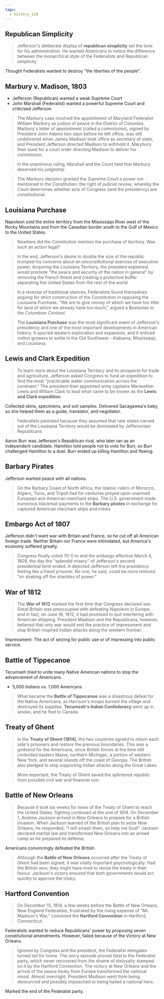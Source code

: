 ```yaml
---
tags:
  - history_110
---
```


## Republican Simplicity

> Jefferson's deliberate display of **republican simplicity** set the tone for his administration. He wanted Americans to notice the difference between the monarchical style of the Federalists and Republican simplicity

Thought Federalists wanted to destroy "the liberties of the people".

## Marbury v. Madison, 1803

- Jefferson (Republican) wanted a weak Supreme Court
- John Marshall (Federalist) wanted a powerful Supreme Court and criticised Jefferson

> The Marbury case involved the appointment of Maryland Federalist William Marbury as justice of peace in the District of Columbia. Marbury's letter of appointment (called a commission), signed by President John Adams two days before he left office, was still undelivered when James Madison took office as secretary of state, and President Jefferson directed Madison to withhold it. Marybury then sued for a court order directing Madison to deliver his commission.

> In the unanimous ruling, Marshall and the Court held that Marbury deserved his judgeship

> The *Marbury* decision granted the Supreme Court a power not mentioned in the Constitution: the right of *judicial review*, whereby the Court determines whether acts of Congress (and the presidency) are constitutional.

## Louisiana Purchase

Napoleon sold the entire territory from the Mississippi River west of the Rocky Mountains and from the Canadian border south to the Gulf of Mexico to the United States.

> Nowhere did the Constitution mention the purchase of territory. Was such an action legal?

> In the end, Jefferson's desire to double the size of the republic trumped his concerns about an unconstitutional exercise of executive power. Acquiring the Louisiana Territory, the president explained, would promote "the peace and security of the nation in general" by removing the French threat and creating a protective buffer separating the United States from the rest of the world.

> In a reversal of traditional stances, Federalists found themselves arguing for strict construction of the Constitution in opposing the Louisiana Purchase. "We are to give money of which we have too little for land of which we already have too much," argued a Bostonian in the *Columbian Centinel*.

> The **Louisiana Purchase** was the most significant event of Jefferson's presidency and one of the most important developments in American history. It spurred western exploration and expansion, and it enticed cotton growers to settle in the Old Southwest - Alabama, Mississippi, and Louisiana.

## Lewis and Clark Expedition

> To learn more about the Louisiana Territory and its prospects for trade and agriculture, Jefferson asked Congress to fund an expedition to find the most "practicable water communication across the continent." The president then appointed army captains Meriwether Lewis and William Clark to lead what came to be known as the **Lewis and Clark expedition**.

Collected skins, specimens, and soil samples.
Delivered Sacagawea's baby, so she helped them as a guide, translator, and negotiator.

> Federalists panicked because they assumed that new states carved out of the Louisiana Territory would be dominated by Jeffersonian Republicans

Aaron Burr was Jefferson's Republican rival, who later ran as an independent candidate.
Hamilton told people not to vote for Burr, so Burr challenged Hamilton to a duel. Burr ended up killing Hamilton and fleeing.

## Barbary Pirates

Jefferson wanted peace with all nations.

> On the Barbary Coast of North Africa, the Islamic rulers of Morocco, Algiers, Tunis, and Tripoli had for centuries preyed upon unarmed European and American merchant ships. The U.S. government made numerous blackmail payments to the **Barbary pirates** in exchange for captured American merchant ships and crews.

## Embargo Act of 1807

Jefferson didn't want war with Britain and France, so he cut off all American foreign trade.
Neither Britain nor France were intimidated, but America's economy suffered greatly.

> Congress finally voted 70-0 to end the embargo effective March 4, 1809, the day the "splendid misery" of Jefferson's second presidential term ended. A dejected Jefferson left the presidency feeling like a freed prisoner. No one, he said, could be more relieved "on shaking off the shackles of power."

## War of 1812

> The **War of 1812** marked the first time that Congress declared war. Great Britain was preoccupied with defeating Napoleon in Europe, and in fact, on June 16, 1812, it had promised to quit interfering with American shipping. President Madison and the Republicans, however, believed that only war would end the practice of impressment and stop British-inspired Indian attacks along the western frontier.

Impressment: The act of seizing for public use or of impressing into public service.

## Battle of Tippecanoe

Tecumseh tried to unite many Native American nations to stop the advancement of Americans.
- 5,000 Indians vs. 1,000 Americans

> What became the **Battle of Tippecanoe** was a disastrous defeat for the Native Americans, as Harrison's troops burned the village and destroyed its supplies. **Tecumseh's Indian Confederacy** went up in smoke, and he fled to Canada.

## Treaty of Ghent

> In the **Treaty of Ghent (1814)**, the two countries agreed to return each side's prisoners and restore the previous boundaries. This was a godsend for the Americans, since British forces at the time still controlled eastern Maine, northern Michigan, a portion of western New York, and several islands off the coast of Georgia. The British also pledged to stop supporting Indian attacks along the Great Lakes.

> More important, the Treaty of Ghent saved the splintered republic from possible civil war and financial ruin.

## Battle of New Orleans

> Because it took six weeks for news of the Treaty of Ghent to reach the United States, fighting continued at the end of 1814. On December 1, Andrew Jackson arrived in New Orleans to prepare for a British invasion. When Jackson learned of the British plan to seize New Orleans, he responded, "I will smash them, so help me God!" Jackson declared martial law and transformed New Orleans into an armed camp as he prepared its defense.

Americans convincingly defeated the British.

> Although the **Battle of New Orleans** occurred after the Treaty of Ghent had been signed, it was vitally important psychologically. Had the British won, they might have tried to revise the treaty in their favour. Jackson's victory ensured that both governments would act quickly to approve the treaty.

## Hartford Convention

> On December 15, 1814, a few weeks before the Battle of New Orleans, New England Federalists, frustrated by the rising expense of "Mr. Madison's War," convened the **Hartford Convention** in Hartford, Connecticut.

Federalists wanted to reduce Republicans' power by proposing seven constitutional amendments.
However, failed because of the Victory at New Orleans.

> Ignored by Congress and the president, the Federalist delegates turned tail for home. The sorry episode proved fatal to the Federalist party, which never recovered from the shame of disloyalty stamped on it by the Hartford Convention. The victory at New Orleans and the arrival of the peace treaty from Europe transformed the national mood. Almost overnight, President Madison went from being denounced and possibly impeached to being hailed a national hero.

Marked the end of the Federalist party.